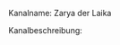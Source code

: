 Kanalname: Zarya der Laika

Kanalbeschreibung:

<!-- Dessi was born in Germany and grew up speaking German -->
<!-- Jagdgebrauchshundverband e.V.: https://jghv.de/ -->
<!-- Laika-Club e.V.: https://www.laika-club.de/ -->
